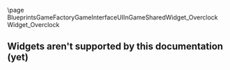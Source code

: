 \page BlueprintsGameFactoryGameInterfaceUIInGameSharedWidget_Overclock Widget_Overclock
## Widgets aren't supported by this documentation (yet)
